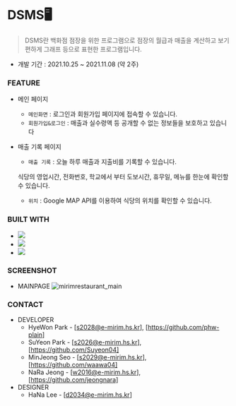 # DSMS🖥️

>  DSMS란 백화점 점장을 위한 프로그램으로 점장의 월급과 매출을 계산하고 보기 편하게 그래프 등으로 표현한 프로그램입니다. 
* 개발 기간 : 2021.10.25 ~ 2021.11.08 (약 2주)

### FEATURE

* 메인 페이지
  * ```메인화면``` : 로그인과 회원가입 페이지에 접속할 수 있습니다.
  * ```회원가입&로그인``` : 매출과 실수령액 등 공개할 수 없는 정보들을 보호하고 있습니다
* 매출 기록 페이지
  * ```매출 기록``` : 오늘 하루 매출과 지출비를 기록할 수 있습니다. 
  <p>식당의 영업시간, 전화번호, 학교에서 부터 도보시간, 휴무일, 메뉴를 한눈에 확인할 수 있습니다.</p>
  
  * ```위치``` : Google MAP API를 이용하여 식당의 위치를 확인할 수 있습니다.
### BUILT WITH

* <img src="https://img.shields.io/badge/HTML5-E34F26?style=flat-square&logo=HTML5&logoColor=white"/></a>
* <img src="https://img.shields.io/badge/CSS3-1572B6?style=flat-square&logo=CSS3&logoColor=white"/></a>
* <img src="https://img.shields.io/badge/JavaScript-F7DF1E?style=flat-square&logo=JavaScript&logoColor=white"/></a>

### SCREENSHOT

* MAINPAGE
![mirimrestaurant_main](https://user-images.githubusercontent.com/79081836/125162459-e8c40e80-e1c2-11eb-9486-e6143d2d4157.JPG)


### CONTACT

* DEVELOPER
  * HyeWon Park - [s2028@e-mirim.hs.kr], [https://github.com/phw-plain]
  * SuYeon Park - [s2026@e-mirim.hs.kr], [https://github.com/Suyeon04]
  * MinJeong Seo - [s2029@e-mirim.hs.kr], [https://github.com/waawa04]
  * NaRa Jeong - [w2016@e-mirim.hs.kr], [https://github.com/jeongnara]
* DESIGNER
  * HaNa Lee - [d2034@e-mirim.hs.kr]
  
  
  
  
  
